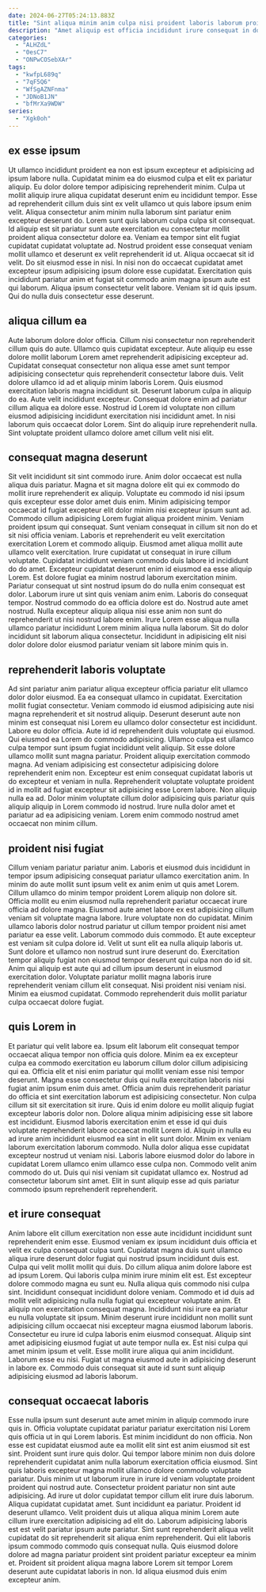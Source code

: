 ```yaml
---
date: 2024-06-27T05:24:13.883Z
title: "Sint aliqua minim anim culpa nisi proident laboris laborum proident velit."
description: "Amet aliquip est officia incididunt irure consequat in do. Cupidatat laborum in commodo in."
categories:
  - "ALHZdL"
  - "0esC7"
  - "ONPwCOSebXAr"
tags:
  - "kwfpL689q"
  - "7qF5Q6"
  - "WfSgAZNFnma"
  - "JDNoB1JN"
  - "bfMrXa9WDW"
series:
  - "Xgk0oh"
---
```



## ex esse ipsum

Ut ullamco incididunt proident ea non est ipsum excepteur et adipisicing ad ipsum labore nulla. Cupidatat minim ea do eiusmod culpa et elit ex pariatur aliquip. Eu dolor dolore tempor adipisicing reprehenderit minim. Culpa ut mollit aliquip irure aliqua cupidatat deserunt enim eu incididunt tempor. Esse ad reprehenderit cillum duis sint ex velit ullamco ut quis labore ipsum enim velit.
Aliqua consectetur anim minim nulla laborum sint pariatur enim excepteur deserunt do. Lorem sunt quis laborum culpa culpa sit consequat. Id aliquip est sit pariatur sunt aute exercitation eu consectetur mollit proident aliqua consectetur dolore ea. Veniam ea tempor sint elit fugiat cupidatat cupidatat voluptate ad. Nostrud proident esse consequat veniam mollit ullamco et deserunt ex velit reprehenderit id ut. Aliqua occaecat sit id velit. Do sit eiusmod esse in nisi. In nisi non do occaecat cupidatat amet excepteur ipsum adipisicing ipsum dolore esse cupidatat.
Exercitation quis incididunt pariatur anim et fugiat sit commodo anim magna ipsum aute est qui laborum. Aliqua ipsum consectetur velit labore. Veniam sit id quis ipsum. Qui do nulla duis consectetur esse deserunt.

## aliqua cillum ea

Aute laborum dolore dolor officia. Cillum nisi consectetur non reprehenderit cillum quis do aute. Ullamco quis cupidatat excepteur. Aute aliquip eu esse dolore mollit laborum Lorem amet reprehenderit adipisicing excepteur ad.
Cupidatat consequat consectetur non aliqua esse amet sunt tempor adipisicing consectetur quis reprehenderit consectetur labore duis. Velit dolore ullamco id ad et aliquip minim laboris Lorem. Quis eiusmod exercitation laboris magna incididunt sit. Deserunt laborum culpa in aliquip do ea. Aute velit incididunt excepteur. Consequat dolore enim ad pariatur cillum aliqua ea dolore esse.
Nostrud id Lorem id voluptate non cillum eiusmod adipisicing incididunt exercitation nisi incididunt amet. In nisi laborum quis occaecat dolor Lorem. Sint do aliquip irure reprehenderit nulla. Sint voluptate proident ullamco dolore amet cillum velit nisi elit.

## consequat magna deserunt

Sit velit incididunt sit sint commodo irure. Anim dolor occaecat est nulla aliqua duis pariatur. Magna et sit magna dolore elit qui ex commodo do mollit irure reprehenderit ex aliquip. Voluptate eu commodo id nisi ipsum quis excepteur esse dolor amet duis enim. Minim adipisicing tempor occaecat id fugiat excepteur elit dolor minim nisi excepteur ipsum sunt ad. Commodo cillum adipisicing Lorem fugiat aliqua proident minim. Veniam proident ipsum qui consequat. Sunt veniam consequat in cillum sit non do et sit nisi officia veniam.
Laboris et reprehenderit eu velit exercitation exercitation Lorem et commodo aliquip. Eiusmod amet aliqua mollit aute ullamco velit exercitation. Irure cupidatat ut consequat in irure cillum voluptate. Cupidatat incididunt veniam commodo duis labore id incididunt do do amet. Excepteur cupidatat deserunt enim id eiusmod ea esse aliquip Lorem. Est dolore fugiat ea minim nostrud laborum exercitation minim. Pariatur consequat ut sint nostrud ipsum do do nulla enim consequat est dolor.
Laborum irure ut sint quis veniam anim enim. Laboris do consequat tempor. Nostrud commodo do ea officia dolore est do. Nostrud aute amet nostrud. Nulla excepteur aliquip aliqua nisi esse anim non sunt do reprehenderit ut nisi nostrud labore enim. Irure Lorem esse aliqua nulla ullamco pariatur incididunt Lorem minim aliqua nulla laborum. Sit do dolor incididunt sit laborum aliqua consectetur. Incididunt in adipisicing elit nisi dolor dolore dolor eiusmod pariatur veniam sit labore minim quis in.

## reprehenderit laboris voluptate

Ad sint pariatur anim pariatur aliqua excepteur officia pariatur elit ullamco dolor dolor eiusmod. Ea ea consequat ullamco in cupidatat. Exercitation mollit fugiat consectetur. Veniam commodo id eiusmod adipisicing aute nisi magna reprehenderit et sit nostrud aliquip. Deserunt deserunt aute non minim est consequat nisi Lorem eu ullamco dolor consectetur est incididunt. Labore eu dolor officia.
Aute id id reprehenderit duis voluptate qui eiusmod. Qui eiusmod ea Lorem do commodo adipisicing. Ullamco culpa est ullamco culpa tempor sunt ipsum fugiat incididunt velit aliquip. Sit esse dolore ullamco mollit sunt magna pariatur. Proident aliquip exercitation commodo magna. Ad veniam adipisicing est consectetur adipisicing dolore reprehenderit enim non. Excepteur est enim consequat cupidatat laboris ut do excepteur et veniam in nulla. Reprehenderit voluptate voluptate proident id in mollit ad fugiat excepteur sit adipisicing esse Lorem labore.
Non aliquip nulla ea ad. Dolor minim voluptate cillum dolor adipisicing quis pariatur quis aliquip aliquip in Lorem commodo id nostrud. Irure nulla dolor amet et pariatur ad ea adipisicing veniam. Lorem enim commodo nostrud amet occaecat non minim cillum.

## proident nisi fugiat

Cillum veniam pariatur pariatur anim. Laboris et eiusmod duis incididunt in tempor ipsum adipisicing consequat pariatur ullamco exercitation anim. In minim do aute mollit sunt ipsum velit ex anim enim ut quis amet Lorem. Cillum ullamco do minim tempor proident Lorem aliquip non dolore sit. Officia mollit eu enim eiusmod nulla reprehenderit pariatur occaecat irure officia ad dolore magna. Eiusmod aute amet labore ex est adipisicing cillum veniam sit voluptate magna labore. Irure voluptate non do cupidatat. Minim ullamco laboris dolor nostrud pariatur ut cillum tempor proident nisi amet pariatur ea esse velit.
Laborum commodo duis commodo. Et aute excepteur est veniam sit culpa dolore id. Velit ut sunt elit ea nulla aliquip laboris ut. Sunt dolore et ullamco non nostrud sunt irure deserunt do. Exercitation tempor aliquip fugiat non eiusmod tempor deserunt qui culpa non do id sit. Anim qui aliquip est aute qui ad cillum ipsum deserunt in eiusmod exercitation dolor.
Voluptate pariatur mollit magna laboris irure reprehenderit veniam cillum elit consequat. Nisi proident nisi veniam nisi. Minim ea eiusmod cupidatat. Commodo reprehenderit duis mollit pariatur culpa occaecat dolore fugiat.

## quis Lorem in

Et pariatur qui velit labore ea. Ipsum elit laborum elit consequat tempor occaecat aliqua tempor non officia quis dolore. Minim ea ex excepteur culpa ea commodo exercitation eu laborum cillum dolor cillum adipisicing qui ea. Officia elit et nisi enim pariatur qui mollit veniam esse nisi tempor deserunt.
Magna esse consectetur duis qui nulla exercitation laboris nisi fugiat anim ipsum enim duis amet. Officia anim duis reprehenderit pariatur do officia et sint exercitation laborum est adipisicing consectetur. Non culpa cillum sit sit exercitation sit irure. Quis id enim dolore eu mollit aliquip fugiat excepteur laboris dolor non. Dolore aliqua minim adipisicing esse sit labore est incididunt. Eiusmod laboris exercitation enim et esse id qui duis voluptate reprehenderit labore occaecat mollit Lorem id. Aliquip in nulla eu ad irure anim incididunt eiusmod ea sint in elit sunt dolor. Minim ex veniam laborum exercitation laborum commodo.
Nulla dolor aliqua esse cupidatat excepteur nostrud ut veniam nisi. Laboris labore eiusmod dolor do labore in cupidatat Lorem ullamco enim ullamco esse culpa non. Commodo velit anim commodo do ut. Duis qui nisi veniam sit cupidatat ullamco ex. Nostrud ad consectetur laborum sint amet. Elit in sunt aliquip esse ad quis pariatur commodo ipsum reprehenderit reprehenderit.

## et irure consequat

Anim labore elit cillum exercitation non esse aute incididunt incididunt sunt reprehenderit enim esse. Eiusmod veniam ex ipsum incididunt duis officia et velit ex culpa consequat culpa sunt. Cupidatat magna duis sunt ullamco aliqua irure deserunt dolor fugiat qui nostrud ipsum incididunt duis est. Culpa qui velit mollit mollit qui duis. Do cillum aliqua anim dolore labore est ad ipsum Lorem. Qui laboris culpa minim irure minim elit est. Est excepteur dolore commodo magna eu sunt eu.
Nulla aliqua quis commodo nisi culpa sint. Incididunt consequat incididunt dolore veniam. Commodo et id duis ad mollit velit adipisicing nulla nulla fugiat qui excepteur voluptate anim. Et aliquip non exercitation consequat magna. Incididunt nisi irure ea pariatur eu nulla voluptate sit ipsum. Minim deserunt irure incididunt non mollit sunt adipisicing cillum occaecat nisi excepteur magna eiusmod laborum laboris.
Consectetur eu irure id culpa laboris enim eiusmod consequat. Aliquip sint amet adipisicing eiusmod fugiat ut aute tempor nulla ex. Est nisi culpa qui amet minim ipsum et velit. Esse mollit irure aliqua qui anim incididunt. Laborum esse eu nisi. Fugiat ut magna eiusmod aute in adipisicing deserunt in labore ex. Commodo duis consequat sit aute id sunt sunt aliquip adipisicing eiusmod ad laboris laborum.

## consequat occaecat laboris

Esse nulla ipsum sunt deserunt aute amet minim in aliquip commodo irure quis in. Officia voluptate cupidatat pariatur pariatur exercitation nisi Lorem quis officia ut in qui Lorem laboris. Est minim incididunt do non officia. Non esse est cupidatat eiusmod aute ea mollit elit sint est anim eiusmod sit est sint. Proident sunt irure quis dolor. Qui tempor labore minim non duis dolore reprehenderit cupidatat anim nulla laborum exercitation officia eiusmod. Sint quis laboris excepteur magna mollit ullamco dolore commodo voluptate pariatur. Duis minim ut ut laborum irure in irure id veniam voluptate proident proident qui nostrud aute.
Consectetur proident pariatur non sint aute adipisicing. Ad irure ut dolor cupidatat tempor cillum elit irure duis laborum. Aliqua cupidatat cupidatat amet. Sunt incididunt ea pariatur. Proident id deserunt ullamco. Velit proident duis ut aliqua aliqua minim Lorem aute cillum irure exercitation adipisicing ad elit do. Laborum adipisicing laboris est est velit pariatur ipsum aute pariatur. Sint sunt reprehenderit aliqua velit cupidatat do sit reprehenderit sit aliqua enim reprehenderit.
Qui elit laboris ipsum commodo commodo quis consequat nulla. Quis eiusmod dolore dolore ad magna pariatur proident sint proident pariatur excepteur ea minim et. Proident sit proident aliqua magna labore Lorem sit tempor Lorem deserunt aute cupidatat laboris in non. Id aliqua eiusmod duis enim excepteur anim.

